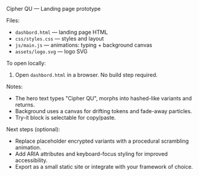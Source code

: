 Cipher QU — Landing page prototype

Files:
 - `dashbord.html` — landing page HTML
- `css/styles.css` — styles and layout
- `js/main.js` — animations: typing + background canvas
- `assets/logo.svg` — logo SVG

To open locally:
1. Open `dashbord.html` in a browser. No build step required.

Notes:
- The hero text types "Cipher QU", morphs into hashed-like variants and returns.
- Background uses a canvas for drifting tokens and fade-away particles.
- Try-it block is selectable for copy/paste.

Next steps (optional):
- Replace placeholder encrypted variants with a procedural scrambling animation.
- Add ARIA attributes and keyboard-focus styling for improved accessibility.
- Export as a small static site or integrate with your framework of choice.
